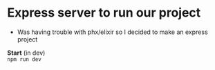 # Express server to run our project

- Was having trouble with phx/elixir so I decided to make an express project

**Start** (in dev)   
`npm run dev` 